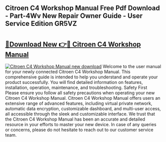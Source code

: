 ## Citroen C4 Workshop Manual Free Pdf Download - Part-4Wv New Repair Owner Guide - User Service Edition GR5VZ

# <h2><a href="http://cf2488.oget.top/?id=Citroen+C4+Workshop+Manual">🔗Download New 👉🔴 Citroen C4 Workshop Manual</a></h2>

[![Citroen C4 Workshop Manual new download](https://i.imgur.com/5g1atiW.png)](http://cf2488.oget.top/?id=Citroen+C4+Workshop+Manual)
Welcome to the user manual for your newly connected Citroen C4 Workshop Manual. This comprehensive guide is intended to help you understand and operate your product successfully. You will find detailed information on features, installation, operation, maintenance, and troubleshooting. Safety First Please ensure you follow all safety precautions when operating your new Citroen C4 Workshop Manual. Citroen C4 Workshop Manual offers users an extensive range of advanced features, including virtual private network, automatic data encryption, customizable dashboard, and multi-user access, all accessible through the sleek and customizable interface. We trust that the Citroen C4 Workshop Manual has been an accurate and detailed resource in your efforts to master your new device. In case of any queries or concerns, please do not hesitate to reach out to our customer service team.
